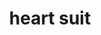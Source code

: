 ---
layout: smileys&emotion
title: heart suit
emoji: heart_suit
permalink: ♥.html
image: assets/img/3moji/heart_suit.png
---